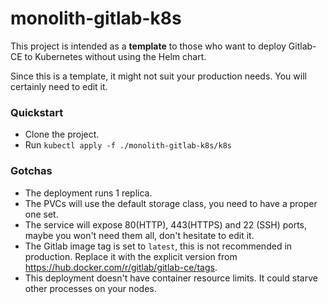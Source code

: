 # monolith-gitlab-k8s

This project is intended as a **template** to those who want to deploy Gitlab-CE to Kubernetes without using the Helm chart. 

Since this is a template, it might not suit your production needs. You will certainly need to edit it.

### Quickstart

* Clone the project.
* Run `kubectl apply -f ./monolith-gitlab-k8s/k8s`

### Gotchas

* The deployment runs 1 replica.
* The PVCs will use the default storage class, you need to have a proper one set.
* The service will expose 80(HTTP), 443(HTTPS) and 22 (SSH) ports, maybe you won't need them all, don't hesitate to edit it.
* The Gitlab image tag is set to `latest`, this is not recommended in production. Replace it with the explicit version from https://hub.docker.com/r/gitlab/gitlab-ce/tags.
* This deployment doesn't have container resource limits. It could starve other processes on your nodes.
 